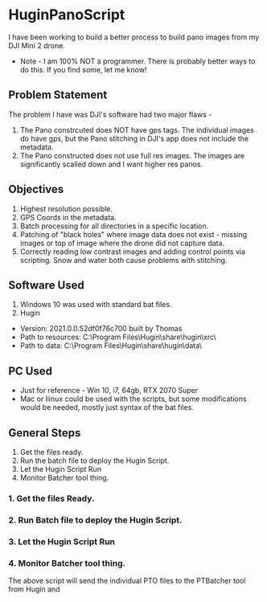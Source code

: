 # HuginPanoScript
I have been working to build a better process to build pano images from my DJI Mini 2 drone.  
- Note - I am 100% NOT a programmer.  There is probably better ways to do this.  If you find some, let me know!


## Problem Statement
The problem I have was DJI's software had two major flaws - 
1. The Pano constrcuted does NOT have gps tags.  The individual images do have gps, but the Pano stitching in DJI's app does not include the metadata.
2. The Pano constructed does not use full res images.  The images are significantly scalled down and I want higher res panos.  


## Objectives
1. Highest resolution possible.
2. GPS Coords in the metadata.
3. Batch processing for all directories in a specific location.  
4. Patching of "black holes" where image data does not exist - missing images or top of image where the drone did not capture data.
5. Correctly reading low contrast images and adding control points via scripting.  Snow and water both cause problems with stitching.  


## Software Used
1. Windows 10 was used with standard bat files. 
2. Hugin
  - Version: 2021.0.0.52df0f76c700 built by Thomas
  - Path to resources: C:\Program Files\Hugin\share\hugin\xrc\
  - Path to data: C:\Program Files\Hugin\share\hugin\data\


## PC Used 
 - Just for reference - Win 10, i7, 64gb, RTX 2070 Super
 - Mac or liinux could be used with the scripts, but some modifications would be needed, mostly just syntax of the bat files.  


## General Steps
1. Get the files ready.
2. Run the batch file to deploy the Hugin Script.
3. Let the Hugin Script Run
4. Monitor Batcher tool thing.


### 1. Get the files Ready.


### 2. Run Batch file to deploy the Hugin Script.


### 3. Let the Hugin Script Run


### 4. Monitor Batcher tool thing.
The above script will send the individual PTO files to the PTBatcher tool from Hugin and 





